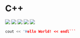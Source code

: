 # C++
![](https://img.shields.io/badge/license-MIT-blue.svg) ![](https://img.shields.io/github/repo-size/JX-Wang/My_C-plus-plus.svg) ![](https://img.shields.io/bitbucket/issues-raw/JX-Wang/My_C-plus-plus.svg) ![](https://img.shields.io/github/forks/JX-Wang/My_C-plus-plus.svg?label=Fork) 
![](https://img.shields.io/github/stars/JX-Wang/My_C-plus-plus.svg?style=social)  
```C++
cout << 'Hello World! << endl```
